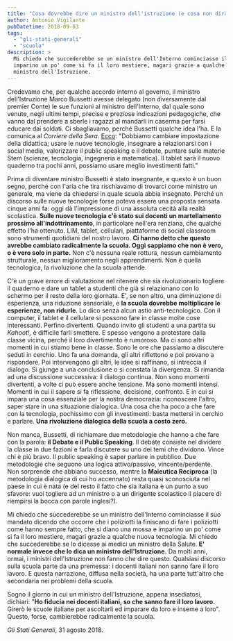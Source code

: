 ```yaml
---
title: "Cosa dovrebbe dire un ministro dell'istruzione (e cosa non dirà)"
author: Antonio Vigilante
pubDatetime: 2018-09-03
tags: 
  - "gli-stati-generali"
  - "scuola"
description: >
  Mi chiedo che succederebbe se un ministro dell'Interno cominciasse il suo mandato dicendo che occorre che i poliziotti la finiscano di fare i poliziotti come hanno sempre fatto, che si diano una mossa e 
  imparino un po' come si fa il loro mestiere, magari grazie a qualche nuova tecnologia. Mi chiedo che succederebbe se lo dicesse ai medici un ministro della Salute. E' normale invece che lo dica un 
  ministro dell'Istruzione. 
---
```


Credevamo che, per qualche accordo interno al governo, il ministro dell'Istruzione Marco Bussetti avesse delegato (non diversamente dal premier Conte) le sue funzioni al ministro dell'Interno, dal quale sono venute, negli ultimi tempi, precise e preziose indicazioni pedagogiche, che vanno dal prendere a sberle i ragazzi al mandarli in caserma per farsi educare dai soldati. Ci sbagliavamo, perché Bussetti qualche idea l'ha. E la comunica al _Corriere della Sera_. [Ecco](http://www.flcgil.it/rassegna-stampa/nazionale/bussetti-l-alternanza-scuola-lavoro-non-funziona-dimezzero-le-ore-ecco-come-cambia-la-maturita-2019.flc): "Dobbiamo cambiare impostazione della didattica; usare le nuove tecnologie, insegnare a relazionarsi con i social media, valorizzare il public speaking e il debate, puntare sulle materie Stem (scienze, tecnologia, ingegneria e matematica). Il tablet sarà il nuovo quaderno tra pochi anni, possiamo usare meglio investimenti fatti."

Prima di diventare ministro Bussetti è stato insegnante, e questo è un buon segno, perché con l'aria che tira rischiavamo di trovarci come ministro un generale, ma viene da chiedersi in quale scuola abbia insegnato. Perché un discorso sulle nuove tecnologie forse poteva essere una proposta sensata cinque anni fa: oggi dà l'impressione di una assoluta cecità alla realtà scolastica. **Sulle nuove tecnologia c'è stato sui docenti un martellamento prossimo all'indottrinamento**, in particolare nell'era renziana, che qualche effetto l'ha ottenuto. LIM, tablet, cellulari, piattaforme di social classroom sono strumenti quotidiani del nostro lavoro. **Ci hanno detto che questo avrebbe cambiato radicalmente la scuola. Oggi sappiamo che non è vero, o è vero solo in parte.** Non c'è nessuna reale rottura, nessun cambiamento strutturale, nessun miglioramento negli apprendimenti. Non è quella tecnologica, la rivoluzione che la scuola attende.

C'è un grave errore di valutazione nel ritenere che sia rivoluzionario togliere il quaderno e dare un tablet a studenti che già si relazionano con lo schermo per il resto della loro giornata. E', se non altro, una diminuzione di esperienza, una riduzione sensoriale, e **la scuola dovrebbe moltiplicare le esperienze, non ridurle**. Lo dico senza alcun astio anti-tecnologico. Con il computer, il tablet e il cellulare si possono fare in classe molte cose interessanti. Perfino divertenti. Quando invito gli studenti a una partita su _Kahoot!,_ è difficile farli smettere. E spesso vengono a protestare dalla classe vicina, perché il loro divertimento è rumoroso. Ma ci sono altri momenti in cui stiamo bene in classe. Sono le ore che passiamo a discutere seduti in cerchio. Uno fa una domanda, gli altri riflettono e poi provano a rispondere. Poi intervengono gli altri, le idee si raffinano, si intreccia il dialogo. Si giunge a una conclusione o si constata la divergenza. Si rimanda ad una discussione successiva: il dialogo continua. Non sono momenti divertenti, a volte ci può essere anche tensione. Ma sono momenti intensi. Momenti in cui il sapere si fa riflessione, decisione, confronto. E in cui si impara una cosa essenziale per la nostra democrazia: riconoscere l'altro, saper stare in una situazione dialogica. Una cosa che ha poco a che fare con la tecnologia, pochissimo con gli investimenti: basta mettersi in cerchio e parlare. **Una rivoluzione dialogica della scuola a costo zero.**  

Non manca, Bussetti, di richiamare due metodologie che hanno a che fare con la parola: **il Debate e il Public Speaking**. Il debate consiste nel dividere la classe in due fazioni e farla discutere su uno dei temi che dividono. Vince chi è più bravo. Il public speaking è saper parlare in pubblico. Due metodologie che seguono una logica attivo/passivo, vincente/perdente. Non sorprende che abbiano successo, mentre la **Maieutica Reciproca** (la metodologia dialogica di cui ho accennato) resta quasi sconosciuta nel paese in cui è nata (e del resto il fatto che sia italiana è un punto a suo sfavore: vuoi togliere ad un ministro o a un dirigente scolastico il piacere di riempirsi la bocca con parole inglesi?).

Mi chiedo che succederebbe se un ministro dell'Interno cominciasse il suo mandato dicendo che occorre che i poliziotti la finiscano di fare i poliziotti come hanno sempre fatto, che si diano una mossa e imparino un po' come si fa il loro mestiere, magari grazie a qualche nuova tecnologia. Mi chiedo che succederebbe se lo dicesse ai medici un ministro della Salute. **E' normale invece che lo dica un ministro dell'Istruzione.** Da molti anni, ormai, i ministri dell'istruzione non fanno che dire questo. Qualsiasi discorso sulla scuola parte da una premessa: i docenti italiani non sanno fare il loro lavoro. E questa narrazione, diffusa nella società, ha una parte tutt'altro che secondaria nei problemi della scuola.  

Sogno il giorno in cui un ministro dell'Istruzione, appena insediatosi, dichiari: "**Ho fiducia nei docenti italiani, so che sanno fare il loro lavoro.** Girerò le scuole italiane per ascoltarli ed imparare da loro e inseme a loro". Questo, forse, cambierebbe radicalmente la scuola.

_Gli Stati Generali_, 31 agosto 2018.
